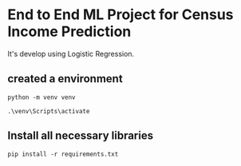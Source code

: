 # End to End ML Project for Census Income Prediction

It's develop using Logistic Regression.

## created a environment
```
python -m venv venv

.\venv\Scripts\activate
```

## Install all necessary libraries
```
pip install -r requirements.txt
```
